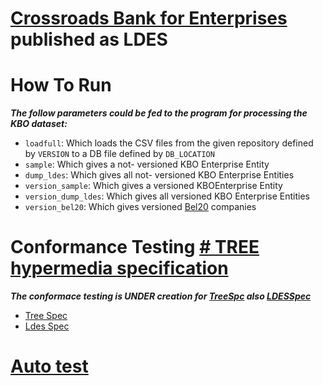 


# [Crossroads Bank for Enterprises](https://economie.fgov.be/en/themes/enterprises/crossroads-bank-enterprises/services-everyone/public-data-available-reuse/cbe-open-data) published as LDES
# How To Run
***The follow parameters could be fed to the program for processing the KBO dataset:***

 - ```loadfull```: Which loads the CSV files from the given repository   defined by  ```VERSION``` to a DB file defined by ``DB_LOCATION``    
 -  ```sample```: Which gives a not- versioned KBO Enterprise Entity     
 -  ```dump_ldes```: Which gives all not- versioned KBO Enterprise Entities 
 -  ```version_sample```: Which gives a versioned KBOEnterprise Entity       
 -  ```version_dump_ldes```: Which gives all versioned KBO Enterprise Entities       
 -  ```version_bel20```: Which gives versioned [Bel20](https://tradingeconomics.com/belgium/stock-market) companies
 
#  Conformance Testing [# TREE hypermedia specification](https://treecg.github.io/specification/) 

***The conformace testing is UNDER creation for [TreeSpc](https://treecg.github.io/specification/#introduction) also [LDESSpec](https://semiceu.github.io/LinkedDataEventStreams/)***

 - [Tree Spec](./ConformanceTesting/TressSpec)
 - [Ldes Spec]()

# [Auto test](./automation/tests)
